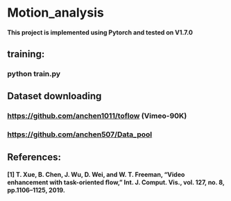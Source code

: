 # Motion_analysis

#### This project is implemented using Pytorch and tested on V1.7.0

## training:
### python train.py

## Dataset downloading
### https://github.com/anchen1011/toflow (Vimeo-90K)
### https://github.com/anchen507/Data_pool


## References:
#### [1] T. Xue, B. Chen, J. Wu, D. Wei, and W. T. Freeman, “Video enhancement with task-oriented ﬂow,” Int. J. Comput. Vis., vol. 127, no. 8, pp.1106–1125, 2019.
